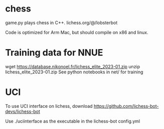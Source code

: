 chess
=====
game.py plays chess in C++.  lichess.org/@/lobsterbot

Code is optimized for Arm Mac, but should compile on x86 and linux.

Training data for NNUE
===
wget https://database.nikonoel.fr/lichess_elite_2023-01.zip
unzip lichess_elite_2023-01.zip
See python notebooks in net/ for training

UCI
====

To use UCI interface on lichess, download https://github.com/lichess-bot-devs/lichess-bot

Use ./uciinterface as the executable in the lichess-bot config.yml
